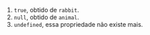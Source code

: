 
1. `true`, obtido de `rabbit`.
2. `null`, obtido de `animal`.
3. `undefined`, essa propriedade não existe mais.
